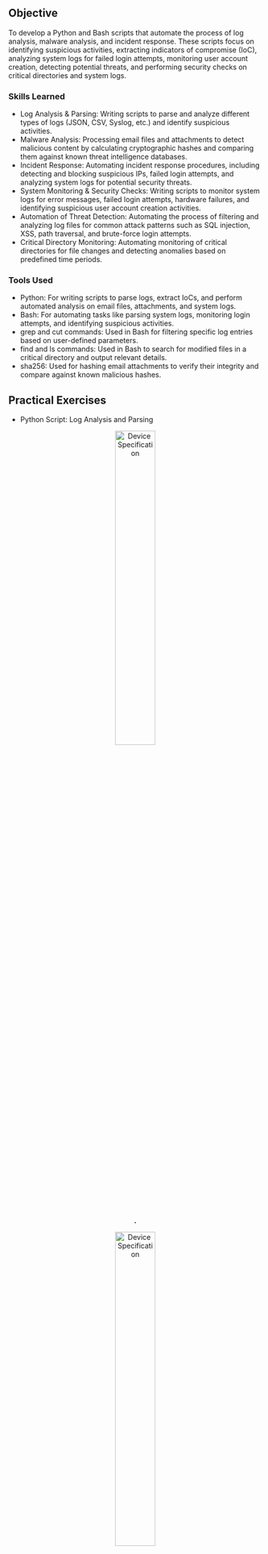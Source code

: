 ## Objective

To develop a Python and Bash scripts that automate the process of log analysis, malware analysis, and incident response. These scripts focus on identifying suspicious activities, extracting indicators of compromise (IoC), analyzing system logs for failed login attempts, monitoring user account creation, detecting potential threats, and performing security checks on critical directories and system logs.

### Skills Learned

- Log Analysis & Parsing: Writing scripts to parse and analyze different types of logs (JSON, CSV, Syslog, etc.) and identify suspicious activities.
- Malware Analysis: Processing email files and attachments to detect malicious content by calculating cryptographic hashes and comparing them against known threat intelligence databases.
- Incident Response: Automating incident response procedures, including detecting and blocking suspicious IPs, failed login attempts, and analyzing system logs for potential security threats.
- System Monitoring & Security Checks: Writing scripts to monitor system logs for error messages, failed login attempts, hardware failures, and identifying suspicious user account creation activities.
- Automation of Threat Detection: Automating the process of filtering and analyzing log files for common attack patterns such as SQL injection, XSS, path traversal, and brute-force login attempts.
- Critical Directory Monitoring: Automating monitoring of critical directories for file changes and detecting anomalies based on predefined time periods.

### Tools Used

- Python: For writing scripts to parse logs, extract IoCs, and perform automated analysis on email files, attachments, and system logs.
- Bash: For automating tasks like parsing system logs, monitoring login attempts, and identifying suspicious activities.
- grep and cut commands: Used in Bash for filtering specific log entries based on user-defined parameters.
- find and ls commands: Used in Bash to search for modified files in a critical directory and output relevant details.
- sha256: Used for hashing email attachments to verify their integrity and compare against known malicious hashes.

## Practical Exercises
- Python Script: Log Analysis and Parsing
<p align="center">
<img src="https://imgur.com/" height="40%" width="40%" alt="Device Specification"/>
<br/>
<b>.</b>
<br/>

<p align="center">
<img src="https://imgur.com/" height="40%" width="40%" alt="Device Specification"/>
<br/>
<b>.</b>
<br/>
- Python Script: Malware Analysis
<p align="center">
<img src="https://imgur.com/" height="40%" width="40%" alt="Device Specification"/>
<br/>
<b>.</b>
<br/>

<p align="center">
<img src="https://imgur.com/" height="40%" width="40%" alt="Device Specification"/>
<br/>
<b>.</b>
<br/>
- Python Script: Incident Response
<p align="center">
<img src="https://imgur.com/" height="40%" width="40%" alt="Device Specification"/>
<br/>
<b>.</b>
<br/>

<p align="center">
<img src="https://imgur.com/" height="40%" width="40%" alt="Device Specification"/>
<br/>
<b>.</b>
<br/>

<p align="center">
<img src="https://imgur.com/" height="40%" width="40%" alt="Device Specification"/>
<br/>
<b>.</b>
<br/>

<p align="center">
<img src="https://imgur.com/" height="40%" width="40%" alt="Device Specification"/>
<br/>
<b>.</b>
<br/>

<p align="center">
<img src="https://imgur.com/" height="40%" width="40%" alt="Device Specification"/>
<br/>
<b>.</b>
<br/>

<p align="center">
<img src="https://imgur.com/" height="40%" width="40%" alt="Device Specification"/>
<br/>
<b>.</b>
<br/>

## Outcome

- Automated Log Analysis: The creation of scripts that efficiently parse and analyze logs to detect and report suspicious activities, including failed login attempts, suspicious URLs, and other indicators of compromise (IoCs).
- Malware Detection: The development of Python scripts to automate the extraction and hashing of email attachments for faster identification of malicious content.
- Enhanced Incident Response: Automating the process of detecting and mitigating threats, such as blocking IP addresses involved in brute-force login attempts.
- Improved Security Monitoring: Implementing automated monitoring scripts to track critical directory changes, failed logins, account creation, and system errors, help to quickly identify and respond to security incidents.
- Efficient Reporting: Generating detailed reports based on the analysis of logs, suspicious activities, and system issues, providing valuable insights.

## Acknowledgements
- [Python](https://www.python.org/)
- [Bash](https://www.gnu.org/software/bash/)

## Disclaimer

The projects and activities within this portfolio are for educational and ethical cybersecurity research purposes only. All work was performed in controlled environments, including isolated, personally owned laboratories, subscription-based cloud environments, and through engagement with online cybersecurity learning platforms. Any cloud-based activities and participation in online learning platforms were conducted in full compliance with their respective terms of service and acceptable use policies. These projects should not be used for any illegal or unethical activities. Unauthorized access to any computer system or network is strictly prohibited. The author(s) are not responsible for any misuse of the information or code provided.
